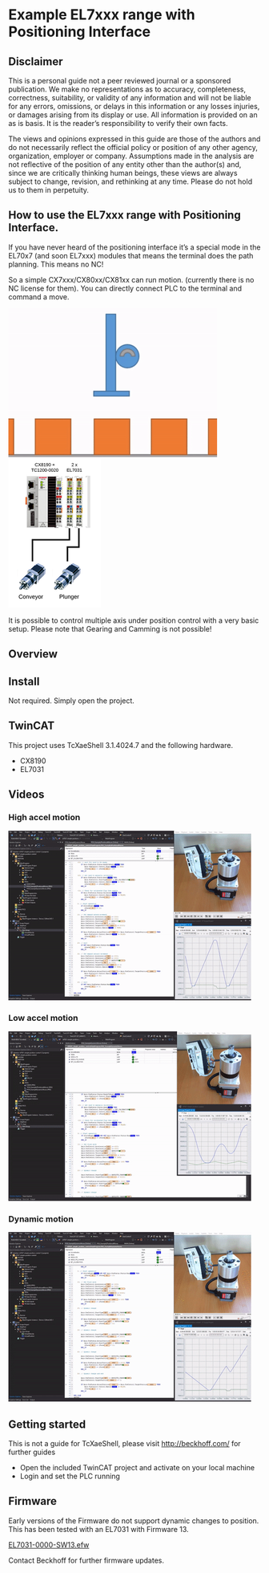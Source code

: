 # Example EL7xxx range with Positioning Interface

## Disclaimer
This is a personal guide not a peer reviewed journal or a sponsored publication. We make
no representations as to accuracy, completeness, correctness, suitability, or validity of any
information and will not be liable for any errors, omissions, or delays in this information or any
losses injuries, or damages arising from its display or use. All information is provided on an as
is basis. It is the reader’s responsibility to verify their own facts.

The views and opinions expressed in this guide are those of the authors and do not
necessarily reflect the official policy or position of any other agency, organization, employer or
company. Assumptions made in the analysis are not reflective of the position of any entity
other than the author(s) and, since we are critically thinking human beings, these views are
always subject to change, revision, and rethinking at any time. Please do not hold us to them
in perpetuity.

## How to use the EL7xxx range with Positioning Interface. 
If you have never heard of the positioning interface it’s a special mode in the EL70x7 (and soon EL7xxx) modules that means the terminal does the path planning. This means no NC!

So a simple CX7xxx/CX80xx/CX81xx can run motion. (currently there is no NC license for them). You can directly connect PLC to the terminal and command a move.

![Robot moving to sliders](docs/gif/example.gif)
![Possible kit](docs/png/Example.png)

It is possible to control multiple axis under position control with a very basic setup.  Please note that Gearing and Camming is not possible!  

## Overview

## Install 
Not required.  Simply open the project.

## TwinCAT
This project uses TcXaeShell 3.1.4024.7 and the following hardware.

* CX8190
* EL7031

## Videos

### High accel motion
![DynamicMovesHigh](docs/gif/ExampleHigh.gif)

### Low accel motion
![DynamicMovesHigh](docs/gif/ExampleLow.gif)

### Dynamic motion
![DynamicMovesHigh](docs/gif/ExampleDynamic.gif)

## Getting started
This is not a guide for TcXaeShell, please visit http://beckhoff.com/ for further guides
* Open the included TwinCAT project and activate on your local machine
* Login and set the PLC running

## Firmware
Early versions of the Firmware do not support dynamic changes to position.  This has been tested with an EL7031 with Firmware 13. 

[EL7031-0000-SW13.efw](docs/firmware/EL7031-0000-SW13.efw)

Contact Beckhoff for further firmware updates.